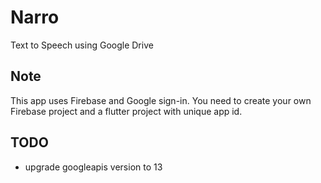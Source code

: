# Narro

Text to Speech using Google Drive

## Note

This app uses Firebase and Google sign-in. You need to create your own Firebase
project and a flutter project with unique app id.

## TODO

* upgrade googleapis version to 13
